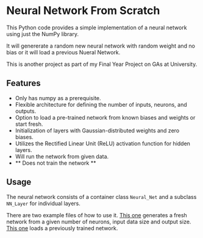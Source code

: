 # Neural Network From Scratch
This Python code provides a simple implementation of a neural network using just the NumPy library.

It will genererate a random new neural network with random weight and no bias or it will load a previous Nueral Network. 

This is another project as part of my Final Year Project on GAs at University.

## Features
- Only has numpy as a prerequisite.
- Flexible architecture for defining the number of inputs, neurons, and outputs.
- Option to load a pre-trained network from known biases and weights or start fresh.
- Initialization of layers with Gaussian-distributed weights and zero biases.
- Utilizes the Rectified Linear Unit (ReLU) activation function for hidden layers.
- Will run the network from given data.
- ** Does not train the network **

## Usage
The neural network consists of a container class `Neural_Net` and a subclass `NN_Layer` for individual layers.

There are two example files of how to use it. [This one](example_generate_fresh_network.py) generates a fresh network from a given number of neurons, input data size and output size. 
[This one](example_load_previous_network.py) loads a previously trained network.


